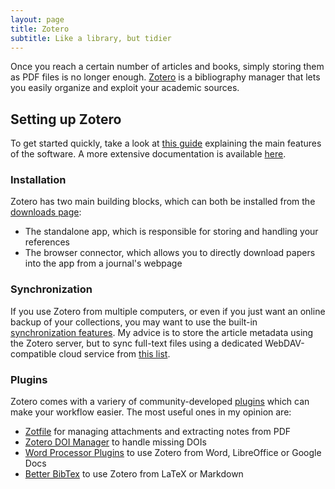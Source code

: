 ```yaml
---
layout: page
title: Zotero
subtitle: Like a library, but tidier
---
```


Once you reach a certain number of articles and books, simply storing them as PDF files is no longer enough. [Zotero](https://www.zotero.org/) is a bibliography manager that lets you easily organize and exploit your academic sources.

## Setting up Zotero

To get started quickly, take a look at [this guide](https://www.zotero.org/support/quick_start_guide) explaining the main features of the software. A more extensive documentation is available [here](https://www.zotero.org/support/).

### Installation

Zotero has two main building blocks, which can both be installed from the [downloads page](https://www.zotero.org/download/):

- The standalone app, which is responsible for storing and handling your references
- The browser connector, which allows you to directly download papers into the app from a journal's webpage

### Synchronization

If you use Zotero from multiple computers, or even if you just want an online backup of your collections, you may want to use the built-in [synchronization features](https://www.zotero.org/support/sync). My advice is to store the article metadata using the Zotero server, but to sync full-text files using a dedicated WebDAV-compatible cloud service from [this list](https://www.zotero.org/support/kb/webdav_services).

### Plugins

Zotero comes with a variery of community-developed [plugins](https://www.zotero.org/support/plugins) which can make your workflow easier. The most useful ones in my opinion are:

- [Zotfile](http://zotfile.com/) for managing attachments and extracting notes from PDF
- [Zotero DOI Manager](https://github.com/bwiernik/zotero-shortdoi) to handle missing DOIs
- [Word Processor Plugins](https://www.zotero.org/support/word_processor_integration) to use Zotero from Word, LibreOffice or Google Docs
- [Better BibTex](https://retorque.re/zotero-better-bibtex/) to use Zotero from LaTeX or Markdown
